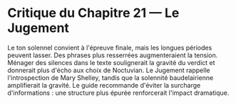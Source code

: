 # Critique du Chapitre 21 — Le Jugement
Le ton solennel convient à l'épreuve finale, mais les longues périodes peuvent lasser. Des phrases plus resserrées augmenteraient la tension. Ménager des silences dans le texte soulignerait la gravité du verdict et donnerait plus d'écho aux choix de Noctuvian.
Le Jugement rappelle l'introspection de Mary Shelley, tandis que la solennité baudelairienne amplifierait la gravité.
Le guide recommande d'éviter la surcharge d'informations : une structure plus épurée renforcerait l'impact dramatique.
